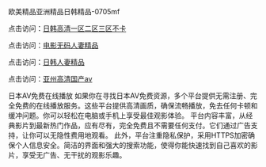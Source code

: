 欧美精品亚洲精品日韩精品-0705mf

点击访问：<a href="https://cfad.pages.dev/">日韩高清一区二区三区不卡</a>

点击访问：<a href="https://gfd-5xg.pages.dev/">电影无码人妻精品</a>

点击访问：<a href="https://fdhf-454.pages.dev/">日韩人妻精品</a>

点击访问：<a href="https://bered.pages.dev/">亚州高清国产av</a>

日本AV免费在线播放
如果你在寻找日本AV免费资源，多个平台提供无需注册、完全免费的在线播放服务。这些平台提供高清画质，确保流畅播放，免去任何卡顿和缓冲问题。你可以轻松在电脑或手机上享受最佳观影体验。
平台内容丰富，从经典影片到最新热门作品，应有尽有，完全免费且不需要任何支付。它们通过广告支持，让你可以无隐性费用地观看。
此外，平台注重隐私保护，采用HTTPS加密确保个人信息安全。简洁的界面和强大的搜索功能，使得你能快速找到自己喜欢的影片，享受无广告、无干扰的观影乐趣。

<span style="display:none;">[Canonical link](https://github.com/hh20250705/hh10 ）</span>


